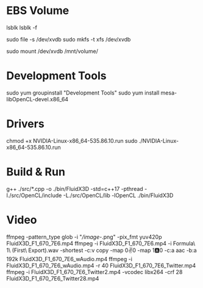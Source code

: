 # EBS Volume

lsblk
lsblk -f

sudo file -s /dev/xvdb
sudo mkfs -t xfs /dev/xvdb

sudo mount /dev/xvdb /mnt/volume/

# Development Tools

sudo yum groupinstall "Development Tools"
sudo yum install mesa-libOpenCL-devel.x86_64

# Drivers

chmod +x NVIDIA-Linux-x86_64-535.86.10.run 
sudo ./NVIDIA-Linux-x86_64-535.86.10.run 

# Build & Run

g++ ./src/*.cpp -o ./bin/FluidX3D -std=c++17 -pthread -I./src/OpenCL/include -L./src/OpenCL/lib -lOpenCL
./bin/FluidX3D 

# Video

ffmpeg -pattern_type glob -i "*/image-*.png" -pix_fmt yuv420p FluidX3D_F1_670_7E6.mp4
ffmpeg -i FluidX3D_F1_670_7E6.mp4 -i Formula\ 1\ \(First\ Export\).wav -shortest -c:v copy -map 0:v:0 -map 1:a:0 -c:a aac -b:a 192k FluidX3D_F1_670_7E6_wAudio.mp4
ffmpeg -i FluidX3D_F1_670_7E6_wAudio.mp4 -r 40 FluidX3D_F1_670_7E6_Twitter.mp4
ffmpeg -i FluidX3D_F1_670_7E6_Twitter2.mp4 -vcodec libx264 -crf 28 FluidX3D_F1_670_7E6_Twitter28.mp4
